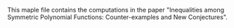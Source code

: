 This maple file contains the computations in the paper "Inequalities among Symmetric Polynomial Functions: Counter-examples and New Conjectures". 
